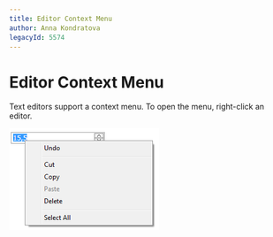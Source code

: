 ```yaml
---
title: Editor Context Menu
author: Anna Kondratova
legacyId: 5574
---
```

# Editor Context Menu
Text editors support a context menu. To open the menu, right-click an editor.

![ASPxEditors-ContextMenu](../../images/img9148.png)